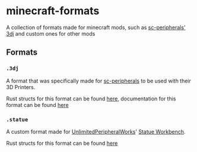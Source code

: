 # minecraft-formats
 A collection of formats made for minecraft mods, such as [sc-peripherals' 3dj](https://docs.sc3.io/features/sc-peripherals.html#_3dj-format) and custom ones for other mods

## Formats

### `.3dj`
A format that was specifically made for [sc-peripherals](https://modrinth.com/mod/sc-peripherals) to be used with their 3D Printers.

Rust structs for this format can be found [here](./src/formats/printer.rs), documentation for this format can be found [here](https://docs.sc3.io/features/sc-peripherals.html#_3dj-format)

### `.statue`
A custom format made for [UnlimitedPeripheralWorks](https://modrinth.com/mod/unlimitedperipheralworks)' [Statue Workbench](https://docs.siredvin.site/UnlimitedPeripheralWorks/peripherals/statue_workbench/).

Rust structs for this format can be found [here](./src/formats/statue.rs)